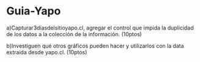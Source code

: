 # Guia-Yapo

a)Capturar3díasdelsitioyapo.cl, agregar el control que impida la duplicidad de los datos a la colección de la información. (10ptos)

b)Investiguen qué otros gráficos pueden hacer y utilizarlos con la data extraida desde yapo.cl. (10ptos)
